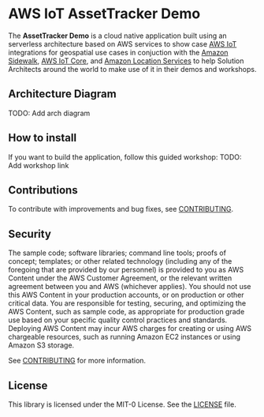 # AWS IoT AssetTracker Demo

The **AssetTracker Demo** is a cloud native application built using an serverless architecture based on AWS services to show case [AWS IoT](https://aws.amazon.com/iot/) integrations for geospatial use cases in conjuction with the [Amazon Sidewalk](https://www.amazon.com/Amazon-Sidewalk/), [AWS IoT Core](https://aws.amazon.com/iot-core/), and [Amazon Location Services](https://aws.amazon.com/location/) to help Solution Architects around the world to make use of it in their demos and workshops.

## Architecture Diagram

TODO: Add arch diagram

## How to install

If you want to build the application, follow this guided workshop: TODO: Add workshop link

## Contributions

To contribute with improvements and bug fixes, see [CONTRIBUTING](CONTRIBUTING.md).

## Security
The sample code; software libraries; command line tools; proofs of concept; templates; or other related technology (including any of the foregoing that are provided by our personnel) is provided to you as AWS Content under the AWS Customer Agreement, or the relevant written agreement between you and AWS (whichever applies). You should not use this AWS Content in your production accounts, or on production or other critical data. You are responsible for testing, securing, and optimizing the AWS Content, such as sample code, as appropriate for production grade use based on your specific quality control practices and standards. Deploying AWS Content may incur AWS charges for creating or using AWS chargeable resources, such as running Amazon EC2 instances or using Amazon S3 storage.

See [CONTRIBUTING](CONTRIBUTING.md#security-issue-notifications) for more information.

## License

This library is licensed under the MIT-0 License. See the [LICENSE](LICENSE) file.

